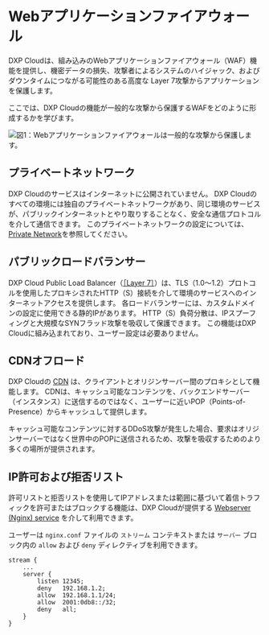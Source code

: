 # Webアプリケーションファイアウォール

DXP Cloudは、組み込みのWebアプリケーションファイアウォール（WAF）機能を提供し、機密データの損失、攻撃者によるシステムのハイジャック、およびダウンタイムにつながる可能性のある高度な Layer 7攻撃からアプリケーションを保護します。

ここでは、DXP Cloudの機能が一般的な攻撃から保護するWAFをどのように形成するかを学びます。

![図1：Webアプリケーションファイアウォールは一般的な攻撃から保護します。](./web-application-firewall/images/01.png)

## プライベートネットワーク

DXP Cloudのサービスはインターネットに公開されていません。 DXP Cloudのすべての環境には独自のプライベートネットワークがあり、同じ環境のサービスが、パブリックインターネットとやり取りすることなく、安全な通信プロトコルを介して通信できます。 このプライベートネットワークの設定については、[Private Network](../networking/private-network.md)を参照してください。

## パブリックロードバランサー

DXP Cloud Public Load Balancer（[［Layer 7］](https://www.nginx.com/resources/glossary/layer-7-load-balancing/)）は、TLS（1.0〜1.2）プロトコルを使用したプロキシされたHTTP（S）接続を介して環境のサービスへのインターネットアクセスを提供します。 各ロードバランサーには、カスタムドメインの設定に使用できる静的IPがあります。 HTTP（S）負荷分散は、IPスプーフィングと大規模なSYNフラッド攻撃を吸収して保護できます。 この機能はDXP Cloudに組み込まれており、ユーザー設定は必要ありません。

## CDNオフロード

DXP Cloudの [CDN](../networking/load-balancer.md#cdn) は、クライアントとオリジンサーバー間のプロキシとして機能します。 CDNは、キャッシュ可能なコンテンツを、バックエンドサーバー（インスタンス）に送信するのではなく、ユーザーに近いPOP（Points-of-Presence）からキャッシュして提供します。

キャッシュ可能なコンテンツに対するDDoS攻撃が発生した場合、要求はオリジンサーバーではなく世界中のPOPに送信されるため、攻撃を吸収するためのより多くの場所が提供されます。

## IP許可および拒否リスト

許可リストと拒否リストを使用してIPアドレスまたは範囲に基づいて着信トラフィックを許可またはブロックする機能は、DXP Cloudが提供する [Webserver (Nginx) service](../../platform-services/web-server-service.md) を介して利用できます。

ユーザーは `nginx.conf` ファイルの `ストリーム` コンテキストまたは `サーバー` ブロック内の `allow` および `deny` ディレクティブを利用できます。

```
stream {
    ...
    server {
        listen 12345;
        deny   192.168.1.2;
        allow  192.168.1.1/24;
        allow  2001:0db8::/32;
        deny   all;
    }
}
```
